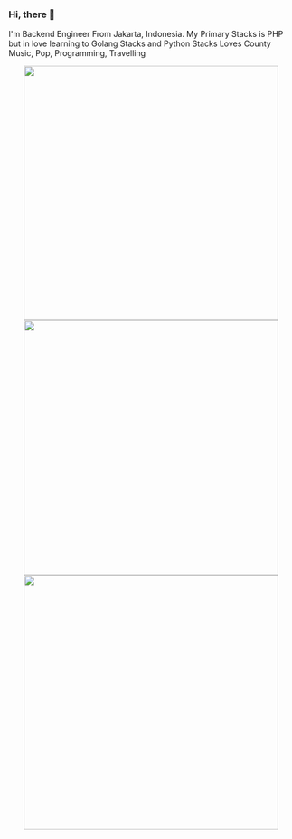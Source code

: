### Hi, there 👋

I'm Backend Engineer From Jakarta, Indonesia. My Primary Stacks is PHP but in love learning to Golang Stacks and Python Stacks
Loves County Music, Pop, Programming, Travelling

<center>
	<img width="450em" src="https://github-readme-stats.vercel.app/api?username=samdgea&show_icons=true&include_all_commits=true&count_private=true&hide_border=true&theme=dark" />
	<img width="450em" src="https://github-readme-streak-stats.herokuapp.com/?user=samdgea&include_all_commits=true&hide_border=true&theme=dark"/>
	<img width="450em" src="https://github-readme-stats.vercel.app/api/top-langs/?username=samdgea&layout=compact&custom_title=Most used languages by LOCs&langs_count=10&include_all_commits=true&hide_progress=true&hide_border=true&theme=dark&hide=">
</center>

<!---
samdgea/samdgea is a ✨ special ✨ repository because its `README.md` (this file) appears on your GitHub profile.
You can click the Preview link to take a look at your changes.
--->
